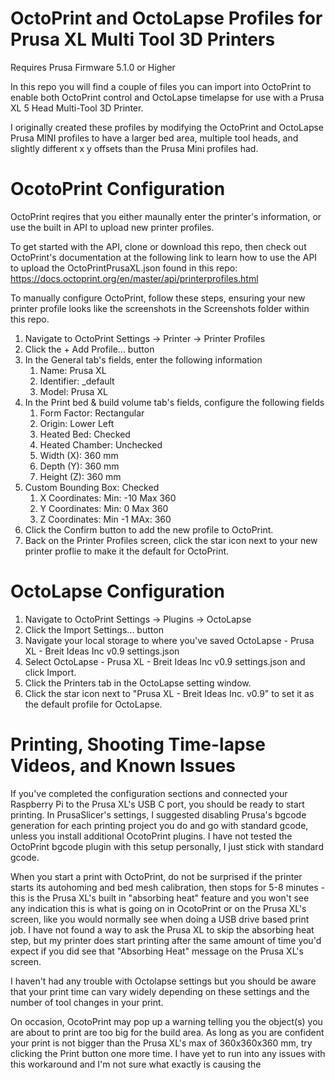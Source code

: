 # OctoPrint and OctoLapse Profiles for Prusa XL Multi Tool 3D Printers
Requires Prusa Firmware 5.1.0 or Higher

In this repo you will find a couple of files you can import into OctoPrint to enable both OctoPrint control and OctoLapse timelapse for use with a Prusa XL 5 Head Multi-Tool 3D Printer.

I originally created these profiles by modifying the OctoPrint and OctoLapse Prusa MINI profiles to have a larger bed area, multiple tool heads, and slightly different x y offsets than the Prusa Mini profiles had.

# OcotoPrint Configuration
OctoPrint reqires that you either maunally enter the printer's information, or use the built in API to upload new printer profiles. 

To get started with the API, clone or download this repo, then check out OctoPrint's documentation at the following link to learn how to use the API to upload the OctoPrintPrusaXL.json found in this repo: https://docs.octoprint.org/en/master/api/printerprofiles.html

To manually configure OctoPrint, follow these steps, ensuring your new printer profile looks like the screenshots in the Screenshots folder within this repo.

1. Navigate to OctoPrint Settings -> Printer -> Printer Profiles
2. Click the + Add Profile... button
3. In the General tab's fields, enter the following information
    1. Name: Prusa XL
    2. Identifier: _default
    3. Model: Prusa XL
4. In the Print bed & build volume tab's fields, configure the following fields
    1. Form Factor: Rectangular
    2. Origin: Lower Left
    3. Heated Bed: Checked
    4. Heated Chamber: Unchecked
    5. Width (X): 360 mm
    6. Depth (Y): 360 mm
    7. Height (Z): 360 mm
5. Custom Bounding Box: Checked
    1. X Coordinates: Min: -10 Max 360
    2. Y Coordinates: Min: 0 Max 360
    3. Z Coordinates: Min -1 MAx: 360
6. Click the Confirm button to add the new profile to OctoPrint.
7. Back on the Printer Profiles screen, click the star icon next to your new printer proflie to make it the default for OctoPrint.


# OctoLapse Configuration
1. Navigate to OctoPrint Settings -> Plugins -> OctoLapse
2. Click the Import Settings... button
3. Navigate your local storage to where you've saved OctoLapse - Prusa XL - Breit Ideas Inc v0.9 settings.json
4. Select OctoLapse - Prusa XL - Breit Ideas Inc v0.9 settings.json and click Import.
5. Click the Printers tab in the OctoLapse setting window.
6. Click the star icon next to "Prusa XL - Breit Ideas Inc. v0.9" to set it as the default profile for OctoLapse.

# Printing, Shooting Time-lapse Videos, and Known Issues
If you've completed the configuration sections and connected your Raspberry Pi to the Prusa XL's USB C port, you should be ready to start printing. In PrusaSlicer's settings, I suggested disabling Prusa's bgcode generation for each printing project you do and go with standard gcode, unless you install additional OcotoPrint plugins. I have not tested the OctoPrint bgcode plugin with this setup personally, I just stick with standard gcode.

When you start a print with OctoPrint, do not be surprised if the printer starts its autohoming and bed mesh calibration, then stops for 5-8 minutes - this is the Prusa XL's built in "absorbing heat" feature and you won't see any indication this is what is going on in OcotoPrint or on the Prusa XL's screen, like you would normally see when doing a USB drive based print job. I have not found a way to ask the Prusa XL to skip the absorbing heat step, but my printer does start printing after the same amount of time you'd expect if you did see that "Absorbing Heat" message on the Prusa XL's screen.

I haven't had any trouble with Octolapse settings but you should be aware that your print time can vary widely depending on these settings and the number of tool changes in your print.

On occasion, OcotoPrint may pop up a warning telling you the object(s) you are about to print are too big for the build area. As long as you are confident your print is not bigger than the Prusa XL's max of 360x360x360 mm, try clicking the Print button one more time. I have yet to run into any issues with this workaround and I'm not sure what exactly is causing the 
